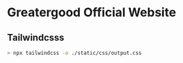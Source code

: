 # Greatergood Official Website

## Tailwindcsss

```bash
> npx tailwindcss -o ./static/css/output.css
```